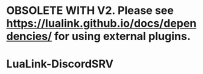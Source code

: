 # OBSOLETE WITH V2. Please see https://lualink.github.io/docs/dependencies/ for using external plugins.
# LuaLink-DiscordSRV
